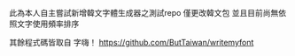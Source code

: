 此為本人自主嘗試新增韓文字體生成器之測試repo
僅更改韓文包 並且目前尚無依照文字使用頻率排序

其餘程式碼皆取自 字嗨！
https://github.com/ButTaiwan/writemyfont
